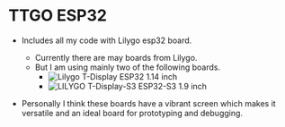 # TTGO ESP32

- Includes all my code with Lilygo esp32 board.
  - Currently there are may boards from Lilygo.
  - But  I am using mainly two of the following boards.
    - ![Lilygo T-Display ESP32 1.14 inch](ESP32_114_inch.jpg|200)
    - ![LILYGO T-Display-S3 ESP32-S3 1.9 inch](ESP32_19_inch.jpg|200)

- Personally I think these boards have a vibrant screen which makes it versatile and an ideal board for prototyping and debugging.
